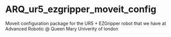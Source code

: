 # ARQ_ur5_ezgripper_moveit_config
Moveit configuration package for the UR5 + EZGripper robot that we have at Advanced Robotic @ Queen Mary Univerity of london
